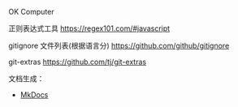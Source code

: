 OK Computer

正则表达式工具 https://regex101.com/#javascript

gitignore 文件列表(根据语言分) https://github.com/github/gitignore

git-extras https://github.com/tj/git-extras

文档生成：

* [MkDocs](http://www.mkdocs.org/)
